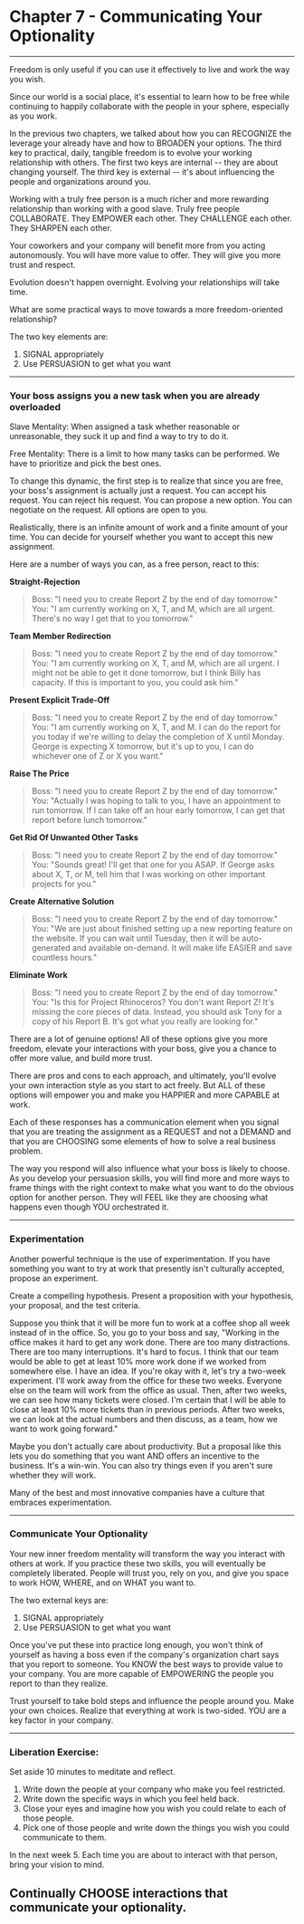 # Chapter 7 - Communicating Your Optionality

----

Freedom is only useful if you can use it effectively to live and work the way you wish. 

Since our world is a social place, it's essential to learn how to be free while continuing to happily collaborate with the people in your sphere, especially as you work. 

In the previous two chapters, we talked about how you can RECOGNIZE the leverage your already have and how to BROADEN your options. The third key to practical, daily, tangible freedom is to evolve your working relationship with others. The first two keys are internal -- they are about changing yourself. The third key is external -- it's about influencing the people and organizations around you.

Working with a truly free person is a much richer and more rewarding relationship than working with a good slave. Truly free people COLLABORATE. They EMPOWER each other. They CHALLENGE each other. They SHARPEN each other. 

Your coworkers and your company will benefit more from you acting autonomously. You will have more value to offer. They will give you more trust and respect.

Evolution doesn't happen overnight. Evolving your relationships will take time.

What are some practical ways to move towards a more freedom-oriented relationship?

The two key elements are:

1) SIGNAL appropriately
2) Use PERSUASION to get what you want

----

### Your boss assigns you a new task when you are already overloaded

Slave Mentality: When assigned a task whether reasonable or unreasonable, they suck it up and find a way to try to do it. 

Free Mentality: There is a limit to how many tasks can be performed. We have to prioritize and pick the best ones.

To change this dynamic, the first step is to realize that since you are free, your boss's assignment is actually just a request. You can accept his request. You can reject his request. You can propose a new option. You can negotiate on the request. All options are open to you.

Realistically, there is an infinite amount of work and a finite amount of your time. You can decide for yourself whether you want to accept this new assignment. 

Here are a number of ways you can, as a free person, react to this:

**Straight-Rejection**

> Boss: "I need you to create Report Z by the end of day tomorrow."
You: "I am currently working on X, T, and M, which are all urgent. There's no way I get that to you tomorrow."


**Team Member Redirection**

> Boss: "I need you to create Report Z by the end of day tomorrow."
You: "I am currently working on X, T, and M, which are all urgent. I might not be able to get it done tomorrow, but I think Billy has capacity. If this is important to you, you could ask him."

**Present Explicit Trade-Off**

> Boss: "I need you to create Report Z by the end of day tomorrow."
You: "I am currently working on X, T, and M. I can do the report for you today if we're willing to delay the completion of X until Monday. George is expecting X tomorrow, but it's up to you, I can do whichever one of Z or X you want."


**Raise The Price**

> Boss: "I need you to create Report Z by the end of day tomorrow."
You: "Actually I was hoping to talk to you, I have an appointment to run tomorrow. If I can take off an hour early tomorrow, I can get that report before lunch tomorrow."

**Get Rid Of Unwanted Other Tasks**

> Boss: "I need you to create Report Z by the end of day tomorrow."
You: "Sounds great! I'll get that one for you ASAP. If George asks about X, T, or M, tell him that I was working on other important projects for you."

**Create Alternative Solution**

> Boss: "I need you to create Report Z by the end of day tomorrow."
You: "We are just about finished setting up a new reporting feature on the website. If you can wait until Tuesday, then it will be auto-generated and available on-demand. It will make life EASIER and save countless hours."

**Eliminate Work**

> Boss: "I need you to create Report Z by the end of day tomorrow."
You: "Is this for Project Rhinoceros? You don't want Report Z! It's missing the core pieces of data. Instead, you should ask Tony for a copy of his Report B. It's got what you really are looking for."

There are a lot of genuine options! All of these options give you more freedom, elevate your interactions with your boss, give you a chance to offer more value, and build more trust. 

There are pros and cons to each approach, and ultimately, you'll evolve your own interaction style as you start to act freely. But ALL of these options will empower you and make you HAPPIER and more CAPABLE at work. 

Each of these responses has a communication element when you signal that you are treating the assignment as a REQUEST and not a DEMAND and that you are CHOOSING some elements of how to solve a real business problem. 

The way you respond will also influence what your boss is likely to choose. As you develop your persuasion skills, you will find more and more ways to frame things with the right context to make what you want to do the obvious option for another person. They will FEEL like they are choosing what happens even though YOU orchestrated it.

----

### Experimentation

Another powerful technique is the use of experimentation. If you have something you want to try at work that presently isn't culturally accepted, propose an experiment.

Create a compelling hypothesis. Present a proposition with your hypothesis, your proposal, and the test criteria. 

Suppose you think that it will be more fun to work at a coffee shop all week instead of in the office. So, you go to your boss and say, "Working in the office makes it hard to get any work done. There are too many distractions. There are too many interruptions. It's hard to focus. I think that our team would be able to get at least 10% more work done if we worked from somewhere else. I have an idea. If you're okay with it, let's try a two-week experiment. I'll work away from the office for these two weeks. Everyone else on the team will work from the office as usual. Then, after two weeks, we can see how many tickets were closed. I'm certain that I will be able to close at least 10% more tickets than in previous periods. After two weeks, we can look at the actual numbers and then discuss, as a team, how we want to work going forward."

Maybe you don't actually care about productivity. But a proposal like this lets you do something that you want AND offers an incentive to the business. It's a win-win. You can also try things even if you aren't sure whether they will work. 

Many of the best and most innovative companies have a culture that embraces experimentation. 

----

### Communicate Your Optionality

Your new inner freedom mentality will transform the way you interact with others at work. If you practice these two skills, you will eventually be completely liberated. People will trust you, rely on you, and give you space to work HOW, WHERE, and on WHAT you want to.

The two external keys are:

1) SIGNAL appropriately
2) Use PERSUASION to get what you want

Once you've put these into practice long enough, you won't think of yourself as having a boss even if the company's organization chart says that you report to someone. You KNOW the best ways to provide value to your company. You are more capable of EMPOWERING the people you report to than they realize. 

Trust yourself to take bold steps and influence the people around you. Make your own choices. Realize that everything at work is two-sided. YOU are a key factor in your company.

----

### Liberation Exercise:

Set aside 10 minutes to meditate and reflect.
1. Write down the people at your company who make you feel restricted.
2. Write down the specific ways in which you feel held back.
3. Close your eyes and imagine how you wish you could relate to each of those people.
4. Pick one of those people and write down the things you wish you could communicate to them.

In the next week
5. Each time you are about to interact with that person, bring your vision to mind.

## Continually CHOOSE interactions that communicate your optionality.
